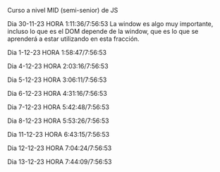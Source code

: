Curso a nivel MID (semi-senior) de JS

Dia 30-11-23 HORA 1:11:36/7:56:53
La window es algo muy importante, incluso lo que es el DOM depende de la window, que es lo que se aprenderá a estar utilizando en esta fracción.

Dia 1-12-23 HORA 1:58:47/7:56:53

Dia 4-12-23 HORA 2:03:16/7:56:53

Dia 5-12-23 HORA 3:06:11/7:56:53

Dia 6-12-23 HORA 4:31:16/7:56:53

Dia 7-12-23 HORA 5:42:48/7:56:53

Dia 8-12-23 HORA 5:53:26/7:56:53

Dia 11-12-23 HORA 6:43:15/7:56:53

Dia 12-12-23 HORA 7:04:24/7:56:53

Dia 13-12-23 HORA 7:44:09/7:56:53
